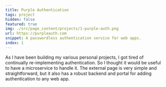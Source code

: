 ```yaml
---
title: Purple Authentication
tags: project
hidden: false
featured: true
img: ./src/page_content/projects/1-purple-auth.png
url: https://purpleauth.com
snippet: A passwordless authentication service for web apps.
index: 1
---
```

As I have been building my various personal projects, I got tired of continually re-implementing 
authentication. So I thought it would be useful to have a microservice to handle it. The external
page is very simple and straightforward, but it also has a robust backend and portal for
adding authentication to any web app.

[//]: # (img: https://f000.backblazeb2.com/file/rickhenrydev-files/img/projects/1-purple-auth.png)
